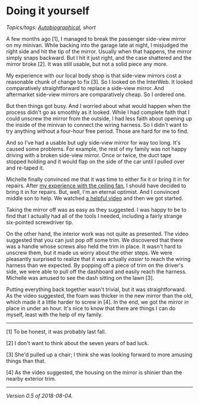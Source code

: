Doing it yourself
=================

*Topics/tags: [Autobiographical](index-autobiographical), short*

A few months ago [1], I managed to break the passenger side-view
mirror on my minivan.  While backing into the garage late at night,
I misjudged the right side and hit the tip of the mirror.  Usually when
that happens, the mirror simply snaps backward.  But I hit it just right,
and the case shattered and the mirror broke [2].  It was still usable,
but not a solid piece any more.

My experience with our local body shop is that side-view mirrors cost
a reasonable chunk of change to fix [3].  So I looked on the InterWeb.
It looked comparatively straightforward to replace a side-view mirror.
And aftermarket side-view mirrors are comparatively cheap.  So I
ordered one.

But then things got busy.  And I worried about what would happen when
the process didn't go as smoothly as it looked.  While I had complete
faith that I could unscrew the mirror from the outside, I had less faith
about opening up the inside of the minivan to connect the wiring harness.
So I didn't want to try anything without a four-hour free period.  Those
are hard for me to find.

And so I've had a usable but ugly side-view mirror for way too long.
It's caused some problems.  For example, the rest of my family was not
happy driving with a broken side-view mirror.  Once or twice, the
duct tape stopped holding and it would flap on the side of the car until
I pulled over and re-taped it.

Michelle finally convinced me that it was time to either fix it or bring
it in for repairs.  After [my experience with the ceiling fan](ceiling-fan),
I should have decided to bring it in for repairs.  But, well, I'm an
eternal optimist.  And I convinced middle son to help.  We watched
[a helpful video](https://www.youtube.com/watch?v=ldjeQsnAJ9M&t=652s)
and then we got started.

Taking the mirror off was as easy as they suggested.  I was happy to be
to find that I actually had all of the tools I needed, including a fairly
strange six-pointed screwdriver tip.  

On the other hand, the interior work was not quite as presented.  The
video suggested that you can just pop off some trim.  We discovered that
there was a handle whose screws also held the trim in place.  It wasn't
hard to unscrew them, but it made us worry about the other steps.  We were
pleasantly surprised to realize that it was actually *easier* to reach
the wiring harness than we expected.  By popping off a piece of trim on
the driver's side, we were able to pull off the dashboard and easily reach
the harness.  Michelle was amused to see the dash sitting on the lawn [3].

Putting everything back together wasn't trivial, but it was
straightforward.  As the video suggested, the foam was thicker in the
new mirror than the old, which made it a little harder to screw in [4].
In the end, we got the mirror in place in under an hour.  It's nice
to know that there are things I can do myself, least with the help of
my family.

---

[1] To be honest, it was probably last fall.

[2] I don't want to think about the seven years of bad luck.

[3] She'd pulled up a chair; I think she was looking forward to 
more amusing things than that. 

[4] As the video suggested, the housing on the mirror is shinier than
the nearby exterior trim.

---

*Version 0.5 of 2018-08-04.*
